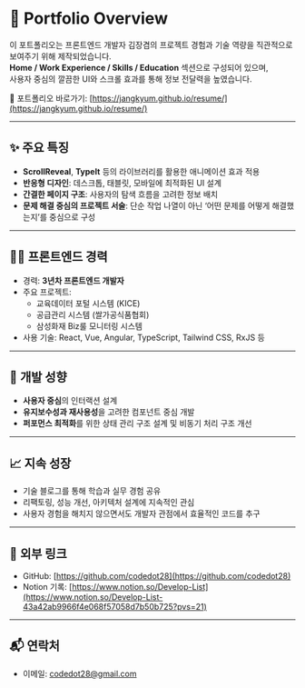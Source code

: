 # 💼 Portfolio Overview

이 포트폴리오는 프론트엔드 개발자 김장겸의 프로젝트 경험과 기술 역량을 직관적으로 보여주기 위해 제작되었습니다.  
**Home / Work Experience / Skills / Education** 섹션으로 구성되어 있으며,<br/>
사용자 중심의 깔끔한 UI와 스크롤 효과를 통해 정보 전달력을 높였습니다.

📌 포트폴리오 바로가기: [https://jangkyum.github.io/resume/](https://jangkyum.github.io/resume/)

---

## ✨ 주요 특징

- **ScrollReveal**, **TypeIt** 등의 라이브러리를 활용한 애니메이션 효과 적용  
- **반응형 디자인**: 데스크톱, 태블릿, 모바일에 최적화된 UI 설계  
- **간결한 페이지 구조**: 사용자의 탐색 흐름을 고려한 정보 배치  
- **문제 해결 중심의 프로젝트 서술**: 단순 작업 나열이 아닌 ‘어떤 문제를 어떻게 해결했는지’를 중심으로 구성

---

## 🧑‍💻 프론트엔드 경력

- 경력: **3년차 프론트엔드 개발자**
- 주요 프로젝트:  
  - 교육데이터 포털 시스템 (KICE)
  - 공급관리 시스템 (쌀가공식품협회)
  - 삼성화재 Biz룰 모니터링 시스템
- 사용 기술: React, Vue, Angular, TypeScript, Tailwind CSS, RxJS 등

---

## 🧠 개발 성향

- **사용자 중심**의 인터랙션 설계
- **유지보수성과 재사용성**을 고려한 컴포넌트 중심 개발
- **퍼포먼스 최적화**를 위한 상태 관리 구조 설계 및 비동기 처리 구조 개선

---

## 📈 지속 성장

- 기술 블로그를 통해 학습과 실무 경험 공유  
- 리팩토링, 성능 개선, 아키텍처 설계에 지속적인 관심  
- 사용자 경험을 해치지 않으면서도 개발자 관점에서 효율적인 코드를 추구

---

## 🔗 외부 링크

- GitHub: [https://github.com/codedot28](https://github.com/codedot28)
- Notion 기록: [https://www.notion.so/Develop-List](https://www.notion.so/Develop-List-43a42ab9966f4e068f57058d7b50b725?pvs=21)

---

## 📬 연락처

- 이메일: codedot28@gmail.com  
